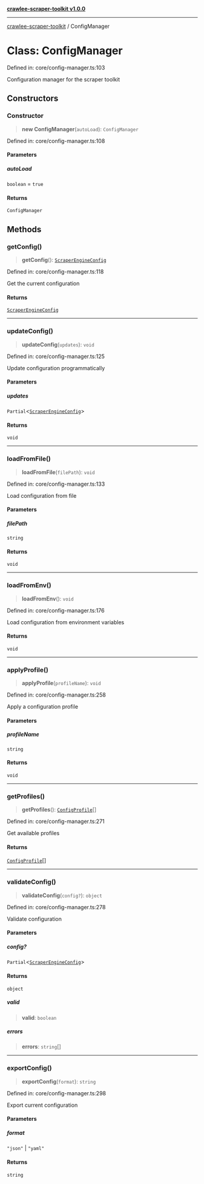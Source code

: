 [**crawlee-scraper-toolkit v1.0.0**](../README.md)

***

[crawlee-scraper-toolkit](../globals.md) / ConfigManager

# Class: ConfigManager

Defined in: core/config-manager.ts:103

Configuration manager for the scraper toolkit

## Constructors

### Constructor

> **new ConfigManager**(`autoLoad`): `ConfigManager`

Defined in: core/config-manager.ts:108

#### Parameters

##### autoLoad

`boolean` = `true`

#### Returns

`ConfigManager`

## Methods

### getConfig()

> **getConfig**(): [`ScraperEngineConfig`](../interfaces/ScraperEngineConfig.md)

Defined in: core/config-manager.ts:118

Get the current configuration

#### Returns

[`ScraperEngineConfig`](../interfaces/ScraperEngineConfig.md)

***

### updateConfig()

> **updateConfig**(`updates`): `void`

Defined in: core/config-manager.ts:125

Update configuration programmatically

#### Parameters

##### updates

`Partial`\<[`ScraperEngineConfig`](../interfaces/ScraperEngineConfig.md)\>

#### Returns

`void`

***

### loadFromFile()

> **loadFromFile**(`filePath`): `void`

Defined in: core/config-manager.ts:133

Load configuration from file

#### Parameters

##### filePath

`string`

#### Returns

`void`

***

### loadFromEnv()

> **loadFromEnv**(): `void`

Defined in: core/config-manager.ts:176

Load configuration from environment variables

#### Returns

`void`

***

### applyProfile()

> **applyProfile**(`profileName`): `void`

Defined in: core/config-manager.ts:258

Apply a configuration profile

#### Parameters

##### profileName

`string`

#### Returns

`void`

***

### getProfiles()

> **getProfiles**(): [`ConfigProfile`](../-internal-/interfaces/ConfigProfile.md)[]

Defined in: core/config-manager.ts:271

Get available profiles

#### Returns

[`ConfigProfile`](../-internal-/interfaces/ConfigProfile.md)[]

***

### validateConfig()

> **validateConfig**(`config?`): `object`

Defined in: core/config-manager.ts:278

Validate configuration

#### Parameters

##### config?

`Partial`\<[`ScraperEngineConfig`](../interfaces/ScraperEngineConfig.md)\>

#### Returns

`object`

##### valid

> **valid**: `boolean`

##### errors

> **errors**: `string`[]

***

### exportConfig()

> **exportConfig**(`format`): `string`

Defined in: core/config-manager.ts:298

Export current configuration

#### Parameters

##### format

`"json"` | `"yaml"`

#### Returns

`string`
